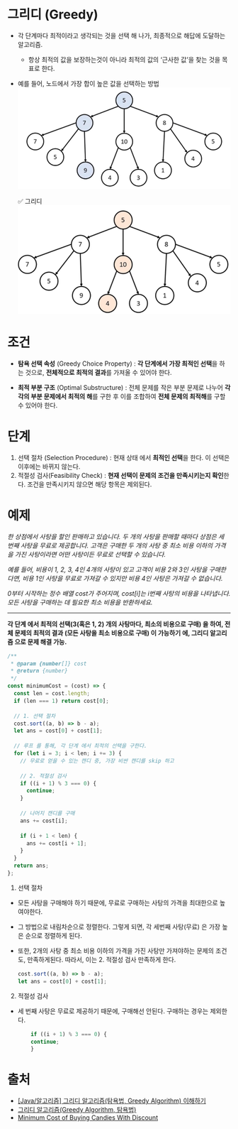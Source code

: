 # 그리디 (Greedy)

- 각 단계마다 최적이라고 생각되는 것을 선택 해 나가, 최종적으로 해답에 도달하는 알고리즘.

  - 항상 최적의 값을 보장하는것이 아니라 최적의 값의 ‘근사한 값’을 찾는 것을 목표로 한다.

- 예를 들어, 노드에서 가장 합이 높은 값을 선택하는 방법
  ![](/Algorithm/img/ag_greedy_ex_1.png)

  ✅ 그리디
  ![](/Algorithm/img/ag_greedy_ex_2.png)

# 조건

- **탐욕 선택 속성** (Greedy Choice Property) : **각 단계에서 가장 최적인 선택**을 하는 것으로, **전체적으로 최적의 결과**를 가져올 수 있어야 한다.

- **최적 부분 구조** (Optimal Substructure) : 전체 문제를 작은 부분 문제로 나누어 **각각의 부분 문제에서 최적의 해**를 구한 후 이를 조합하여 **전체 문제의 최적해**를 구할수 있어야 한다.

# 단계

1. 선택 절차 (Selection Procedure) : 현재 상태 에서 **최적인 선택**을 한다. 이 선택은 이후에는 바뀌지 않는다.
2. 적절성 검사(Feasibility Check) : **현재 선택이 문제의 조건을 만족시키는지 확인**한다. 조건을 만족시키지 않으면 해당 항목은 제외된다.

# 예제

_한 상점에서 사탕을 할인 판매하고 있습니다. 두 개의 사탕을 판매할 때마다 상점은 세 번째 사탕을 무료로 제공합니다.
고객은 구매한 두 개의 사탕 중 최소 비용 이하의 가격을 가진 사탕이라면 어떤 사탕이든 무료로 선택할 수 있습니다._

_예를 들어, 비용이 1, 2, 3, 4인 4개의 사탕이 있고 고객이 비용 2와 3인 사탕을 구매한다면, 비용 1인 사탕을 무료로 가져갈 수 있지만 비용 4인 사탕은 가져갈 수 없습니다._

_0부터 시작하는 정수 배열 cost가 주어지며, cost[i]는 i번째 사탕의 비용을 나타냅니다. 모든 사탕을 구매하는 데 필요한 최소 비용을 반환하세요._

---

**각 단계 에서 최적의 선택(3(혹은 1, 2) 개의 사탕마다, 최소의 비용으로 구매) 을 하여, 전체 문제의 최적의 결과 (모든 사탕을 최소 비용으로 구매) 이 가능하기 에, 그리디 알고리즘 으로 문제 해결 가능.**

```javascript
/**
 * @param {number[]} cost
 * @return {number}
 */
const minimumCost = (cost) => {
  const len = cost.length;
  if (len === 1) return cost[0];

  // 1. 선택 절차
  cost.sort((a, b) => b - a);
  let ans = cost[0] + cost[1];

  // 루프 를 통해, 각 단계 에서 최적의 선택을 구한다.
  for (let i = 3; i < len; i += 3) {
    // 무료로 얻을 수 있는 캔디 중, 가장 비싼 캔디를 skip 하고

    // 2. 적절성 검사
    if ((i + 1) % 3 === 0) {
      continue;
    }

    // 나머지 캔디를 구매
    ans += cost[i];

    if (i + 1 < len) {
      ans += cost[i + 1];
    }
  }
  return ans;
};
```

1. 선택 절차

- 모든 사탕을 구매해야 하기 때문에, 무료로 구매하는 사탕의 가격을 최대한으로 높여야한다.
- 그 방법으로 내림차순으로 정렬한다. 그렇게 되면, 각 세번째 사탕(무료) 은 가장 높은 순으로 정렬하게 된다.
- 또한, 2개의 사탕 중 최소 비용 이하의 가격을 가진 사탕만 가져야하는 문제의 조건도, 만족하게된다. 따라서, 이는 2. 적절성 검사 만족하게 한다.

  ```javascript
  cost.sort((a, b) => b - a);
  let ans = cost[0] + cost[1];
  ```

2. 적절성 검사

- 세 번째 사탕은 무료로 제공하기 때문에, 구매해선 안된다. 구매하는 경우는 제외한다.

  ```javascript
      if ((i + 1) % 3 === 0) {
      continue;
      }
  ```

# 출처

- [[Java/알고리즘] 그리디 알고리즘(탐욕법, Greedy Algorithm) 이해하기](<https://adjh54.tistory.com/212#2%EB%8B%A8%EA%B3%84%20%3A%20%EC%A0%81%EC%A0%88%EC%84%B1%20%EA%B2%80%EC%82%AC(Feasibility%20Check)-1-6>)
- [그리디 알고리즘(Greedy Algorithm, 탐욕법)](https://velog.io/@kyunghwan1207/%EA%B7%B8%EB%A6%AC%EB%94%94-%EC%95%8C%EA%B3%A0%EB%A6%AC%EC%A6%98Greedy-Algorithm-%ED%83%90%EC%9A%95%EB%B2%95#%EB%AC%B8%EC%A0%9C1-1%EC%9D%B4-%EB%90%A0-%EB%95%8C%EA%B9%8C%EC%A7%80)
- [Minimum Cost of Buying Candies With Discount](https://leetcode.com/problems/minimum-cost-of-buying-candies-with-discount/description/)
